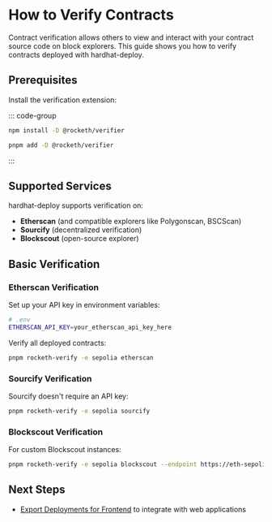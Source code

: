 # How to Verify Contracts

Contract verification allows others to view and interact with your contract source code on block explorers. This guide shows you how to verify contracts deployed with hardhat-deploy.

## Prerequisites

Install the verification extension:

::: code-group

```bash [npm]
npm install -D @rocketh/verifier
```

```bash [pnpm]
pnpm add -D @rocketh/verifier
```

:::

## Supported Services

hardhat-deploy supports verification on:
- **Etherscan** (and compatible explorers like Polygonscan, BSCScan)
- **Sourcify** (decentralized verification)
- **Blockscout** (open-source explorer)

## Basic Verification

### Etherscan Verification

Set up your API key in environment variables:

```bash
# .env
ETHERSCAN_API_KEY=your_etherscan_api_key_here
```

Verify all deployed contracts:

```bash
pnpm rocketh-verify -e sepolia etherscan
```

### Sourcify Verification

Sourcify doesn't require an API key:

```bash
pnpm rocketh-verify -e sepolia sourcify
```

### Blockscout Verification

For custom Blockscout instances:

```bash
pnpm rocketh-verify -e sepolia blockscout --endpoint https://eth-sepolia.blockscout.com/api/v2
```


## Next Steps

- [Export Deployments for Frontend](./export-deployments.md) to integrate with web applications
